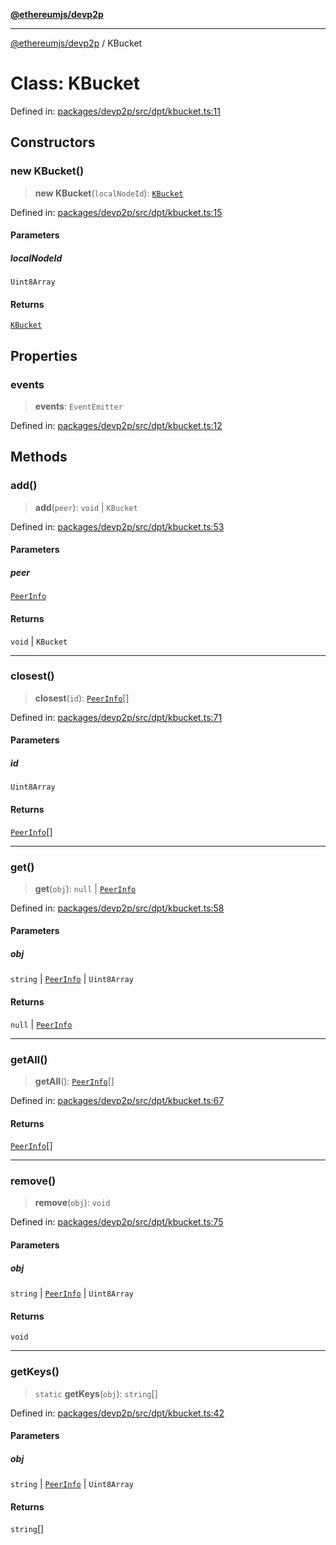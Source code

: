 [**@ethereumjs/devp2p**](../README.md)

***

[@ethereumjs/devp2p](../README.md) / KBucket

# Class: KBucket

Defined in: [packages/devp2p/src/dpt/kbucket.ts:11](https://github.com/Dargon789/ethereumjs-monorepo/blob/master/packages/devp2p/src/dpt/kbucket.ts#L11)

## Constructors

### new KBucket()

> **new KBucket**(`localNodeId`): [`KBucket`](KBucket.md)

Defined in: [packages/devp2p/src/dpt/kbucket.ts:15](https://github.com/Dargon789/ethereumjs-monorepo/blob/master/packages/devp2p/src/dpt/kbucket.ts#L15)

#### Parameters

##### localNodeId

`Uint8Array`

#### Returns

[`KBucket`](KBucket.md)

## Properties

### events

> **events**: `EventEmitter`

Defined in: [packages/devp2p/src/dpt/kbucket.ts:12](https://github.com/Dargon789/ethereumjs-monorepo/blob/master/packages/devp2p/src/dpt/kbucket.ts#L12)

## Methods

### add()

> **add**(`peer`): `void` \| `KBucket`

Defined in: [packages/devp2p/src/dpt/kbucket.ts:53](https://github.com/Dargon789/ethereumjs-monorepo/blob/master/packages/devp2p/src/dpt/kbucket.ts#L53)

#### Parameters

##### peer

[`PeerInfo`](../interfaces/PeerInfo.md)

#### Returns

`void` \| `KBucket`

***

### closest()

> **closest**(`id`): [`PeerInfo`](../interfaces/PeerInfo.md)[]

Defined in: [packages/devp2p/src/dpt/kbucket.ts:71](https://github.com/Dargon789/ethereumjs-monorepo/blob/master/packages/devp2p/src/dpt/kbucket.ts#L71)

#### Parameters

##### id

`Uint8Array`

#### Returns

[`PeerInfo`](../interfaces/PeerInfo.md)[]

***

### get()

> **get**(`obj`): `null` \| [`PeerInfo`](../interfaces/PeerInfo.md)

Defined in: [packages/devp2p/src/dpt/kbucket.ts:58](https://github.com/Dargon789/ethereumjs-monorepo/blob/master/packages/devp2p/src/dpt/kbucket.ts#L58)

#### Parameters

##### obj

`string` | [`PeerInfo`](../interfaces/PeerInfo.md) | `Uint8Array`

#### Returns

`null` \| [`PeerInfo`](../interfaces/PeerInfo.md)

***

### getAll()

> **getAll**(): [`PeerInfo`](../interfaces/PeerInfo.md)[]

Defined in: [packages/devp2p/src/dpt/kbucket.ts:67](https://github.com/Dargon789/ethereumjs-monorepo/blob/master/packages/devp2p/src/dpt/kbucket.ts#L67)

#### Returns

[`PeerInfo`](../interfaces/PeerInfo.md)[]

***

### remove()

> **remove**(`obj`): `void`

Defined in: [packages/devp2p/src/dpt/kbucket.ts:75](https://github.com/Dargon789/ethereumjs-monorepo/blob/master/packages/devp2p/src/dpt/kbucket.ts#L75)

#### Parameters

##### obj

`string` | [`PeerInfo`](../interfaces/PeerInfo.md) | `Uint8Array`

#### Returns

`void`

***

### getKeys()

> `static` **getKeys**(`obj`): `string`[]

Defined in: [packages/devp2p/src/dpt/kbucket.ts:42](https://github.com/Dargon789/ethereumjs-monorepo/blob/master/packages/devp2p/src/dpt/kbucket.ts#L42)

#### Parameters

##### obj

`string` | [`PeerInfo`](../interfaces/PeerInfo.md) | `Uint8Array`

#### Returns

`string`[]
